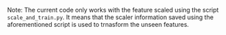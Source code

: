 Note: The current code only works with the feature scaled using the script `scale_and_train.py`.
It means that the scaler information saved using the aforementioned script is used to trnasform the unseen features.
